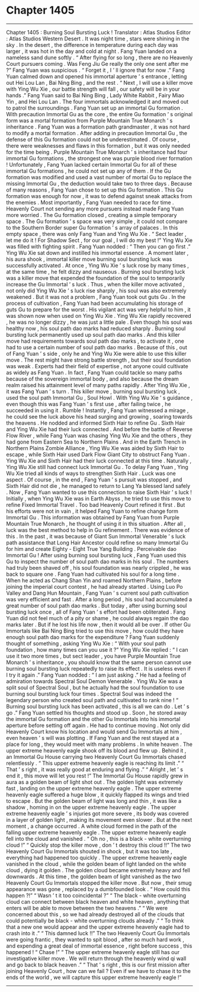 
# Chapter 1405


---

Chapter 1405 : Burning Soul Bursting Luck !
Translator :
Atlas Studios
Editor :
Atlas Studios
Western Desert .
It was night time , stars were shining in the sky .
In the desert , the difference in temperature during each day was larger , it was hot in the day and cold at night .
Fang Yuan landed on a nameless sand dune softly .
“ After flying for so long , there are no Heavenly Court pursuers coming . Was Feng Jiu Ge really the only one sent after me ?”
Fang Yuan was suspicious .
“ Forget it , I ’ ll ignore that for now .”
Fang Yuan calmed down and opened his immortal aperture ’ s entrance , letting out Hei Lou Lan , Bai Ning Bing , and the rest .
“ Next , I will use a killer move with Ying Wu Xie , our battle strength will fall , our safety will be in your hands .” Fang Yuan said to Bai Ning Bing , Lady White Rabbit , Fairy Miao Yin , and Hei Lou Lan .
The four immortals acknowledged it and moved out to patrol the surroundings .
Fang Yuan set up an immortal Gu formation .
With precaution Immortal Gu as the core , the entire Gu formation ’ s original form was a mortal formation from Purple Mountain True Monarch ’ s inheritance .
Fang Yuan was a formation path grandmaster , it was not hard to modify a mortal formation . After adding in precaution Immortal Gu , the defense of this Gu formation could not be underestimated .
Of course , there were weaknesses and flaws in this formation , but it was only needed for the time being .
Purple Mountain True Monarch ’ s inheritance had four immortal Gu formations , the strongest one was purple blood river formation ! Unfortunately , Fang Yuan lacked certain Immortal Gu for all of these immortal Gu formations , he could not set up any of them .
If the Gu formation was modified and used a vast number of mortal Gu to replace the missing Immortal Gu , the deduction would take two to three days .
Because of many reasons , Fang Yuan chose to set up this Gu formation .
This Gu formation was enough for now , it was to defend against sneak attacks from the enemies .
Most importantly , Fang Yuan needed to race for time .
Heavenly Court not sending any more pursuers instead made Fang Yuan more worried .
The Gu formation closed , creating a simple temporary space .
The Gu formation ’ s space was very simple , it could not compare to the Southern Border super Gu formation ’ s array of palaces .
In this empty space , there was only Fang Yuan and Ying Wu Xie .
“ Sect leader , let me do it ! For Shadow Sect , for our goal , I will do my best !” Ying Wu Xie was filled with fighting spirit .
Fang Yuan nodded : “ Then you can go first .”
Ying Wu Xie sat down and instilled his immortal essence .
A moment later , his aura shook , immortal killer move burning soul bursting luck was successfully activated .
At once , Ying Wu Xie ’ s luck rose by many times , at the same time , he felt dizzy and nauseous .
Burning soul bursting luck was a killer move that expended the foundation of the soul to temporarily increase the Gu Immortal ’ s luck . Thus , when the killer move activated , not only did Ying Wu Xie ’ s luck rise sharply , his soul was also extremely weakened .
But it was not a problem , Fang Yuan took out guts Gu .
In the process of cultivation , Fang Yuan had been accumulating his storage of guts Gu to prepare for the worst .
His vigilant act was very helpful to him , it was shown now when used on Ying Wu Xie .
Ying Wu Xie rapidly recovered , he was no longer dizzy , he was just a little pale .
Even though his soul was healthy now , his soul path dao marks had reduced sharply .
Burning soul bursting luck permanently used up soul path dao marks .
And this killer move had requirements towards soul path dao marks , to activate it , one had to use a certain number of soul path dao marks .
Because of this , out of Fang Yuan ’ s side , only he and Ying Wu Xie were able to use this killer move .
The rest might have strong battle strength , but their soul foundation was weak .
Experts had their field of expertise , not anyone could cultivate as widely as Fang Yuan . In fact , Fang Yuan could tackle so many paths because of the sovereign immortal body , and also because the dream realm raised his attainment level of many paths rapidly .
After Ying Wu Xie , it was Fang Yuan ’ s turn .
This killer move , burning soul bursting luck , used the soul path Immortal Gu , Soul Howl . With Ying Wu Xie ’ s guidance , even though this was Fang Yuan ’ s first use , after failing twice , he succeeded in using it .
Rumble !
Instantly , Fang Yuan witnessed a mirage , he could see the luck above his head surging and growing , soaring towards the heavens .
He nodded and informed Sixth Hair to refine Gu .
Sixth Hair and Ying Wu Xie had their luck connected .
And before the battle of Reverse Flow River , while Fang Yuan was chasing Ying Wu Xie and the others , they had gone from Eastern Sea to Northern Plains .
And in the Earth Trench in Northern Plains Zombie Alliance , Ying Wu Xie was aided by Sixth Hair to escape , while Sixth Hair used Dark Flow Giant City to obstruct Fang Yuan .
Ying Wu Xie and Sixth Hair had their luck connected at this time .
Naturally , Ying Wu Xie still had connect luck Immortal Gu .
To delay Fang Yuan , Ying Wu Xie tried all kinds of ways to strengthen Sixth Hair . Luck was one aspect .
Of course , in the end , Fang Yuan ’ s pursuit was stopped , and Sixth Hair did not die , he managed to return to Lang Ya blessed land safely .
Now , Fang Yuan wanted to use this connection to raise Sixth Hair ’ s luck !
Initially , when Ying Wu Xie was in Earth Abyss , he tried to use this move to refine Fixed Immortal Travel . Too bad Heavenly Court refined it first .
But his efforts were not in vain , it helped Fang Yuan to refine change form Immortal Gu .
This information was obtained by Fang Yuan from Purple Mountain True Monarch , he thought of using it in this situation .
After all , luck was the best method to help in Gu refinement .
There was evidence of this .
In the past , it was because of Giant Sun Immortal Venerable ’ s luck path assistance that Long Hair Ancestor could refine so many Immortal Gu for him and create Eighty - Eight True Yang Building .
Perceivable dao Immortal Gu !
After using burning soul bursting luck , Fang Yuan used this Gu to inspect the number of soul path dao marks in his soul .
The numbers had truly been shaved off , his soul foundation was nearly crippled , he was back to square one .
Fang Yuan had cultivated his soul for a long time .
When he acted as Chang Shan Yin and roamed Northern Plains , before joining the imperial court contest , he had already started . Using Luo Po Valley and Dang Hun Mountain , Fang Yuan ’ s current soul path cultivation was very efficient and fast .
After a long period , his soul had accumulated a great number of soul path dao marks .
But today , after using burning soul bursting luck once , all of Fang Yuan ’ s effort had been obliterated .
Fang Yuan did not feel much of a pity or shame , he could always regain the dao marks later . But if he lost his life now , then it would all be over .
If other Gu Immortals like Bai Ning Bing tried to use this move , how could they have enough soul path dao marks for the expenditure ?
Fang Yuan suddenly thought of something , asking Ying Wu Xie : “ With your soul path foundation , how many times can you use it ?”
Ying Wu Xie replied : “ I can use it two more times , but sect leader , you have Purple Mountain True Monarch ’ s inheritance , you should know that the same person cannot use burning soul bursting luck repeatedly to raise its effect . It is useless even if I try it again .”
Fang Yuan nodded : “ I am just asking .”
He had a feeling of admiration towards Spectral Soul Demon Venerable .
Ying Wu Xie was a split soul of Spectral Soul , but he actually had the soul foundation to use burning soul bursting luck four times .
Spectral Soul was indeed the legendary person who created soul path and cultivated to rank nine !
“ Burning soul bursting luck has been activated , this is all we can do . Let ’ s go .” Fang Yuan settled his thoughts and stood up .
Soon , he stored away the immortal Gu formation and the other Gu Immortals into his immortal aperture before setting off again .
He had to continue moving .
Not only did Heavenly Court know his location and would send Gu Immortals at him , even heaven ’ s will was plotting .
If Fang Yuan and the rest stayed at a place for long , they would meet with many problems .
In white heaven .
The upper extreme heavenly eagle shook off its blood and flew up .
Behind it , an Immortal Gu House carrying two Heavenly Court Gu Immortals chased relentlessly .
“ This upper extreme heavenly eagle is reaching its limit .”
“ That ’ s right , it was really good at enduring and flying .”
“ Alright , let ’ s end it , this move will let you rest !”
The Immortal Gu House rapidly grew in aura as a golden beam of light shot out .
The golden light was extremely fast , landing on the upper extreme heavenly eagle .
The upper extreme heavenly eagle suffered a huge blow , it quickly flapped its wings and tried to escape .
But the golden beam of light was long and thin , it was like a shadow , homing in on the upper extreme heavenly eagle .
The upper extreme heavenly eagle ’ s injuries got more severe , its body was covered in a layer of golden light , making its movement even slower .
But at the next moment , a change occurred .
A white cloud formed in the path of the falling upper extreme heavenly eagle .
The upper extreme heavenly eagle fell into the cloud and vanished .
“ Oh no , this is a black - white overturning cloud !”
“ Quickly stop the killer move , don ’ t destroy this cloud !!”
The two Heavenly Court Gu Immortals shouted in shock , but it was too late , everything had happened too quickly .
The upper extreme heavenly eagle vanished in the cloud , while the golden beam of light landed on the white cloud , dying it golden .
The golden cloud became extremely heavy and fell downwards .
At this time , the golden beam of light vanished as the two Heavenly Court Gu Immortals stopped the killer move .
But now , their smug appearance was gone , replaced by a dumbfounded look .
“ How could this happen ?!”
“ Wasn ’ t it too coincidental ?”
“ The black - white overturning cloud can connect between black heaven and white heaven , anything that enters will be able to move between the two heavens .”
“ We were concerned about this , so we had already destroyed all of the clouds that could potentially be black - white overturning clouds already .”
“ To think that a new one would appear and the upper extreme heavenly eagle had to crash into it .”
“ This damned luck !!”
The two Heavenly Court Gu Immortals were going frantic , they wanted to spit blood , after so much hard work , and expending a great deal of immortal essence , right before success , this happened !
“ Chase !”
“ The upper extreme heavenly eagle still has our investigative killer move . We will return through the heavenly wind qi wall and go back to black heaven .”
“ That ’ s right , this is our first mission after joining Heavenly Court , how can we fail ? Even if we have to chase it to the ends of the world , we will capture this upper extreme heavenly eagle !”

---

